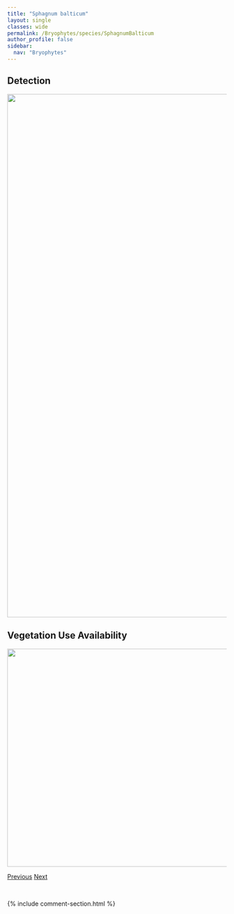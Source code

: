 ```yaml
---
title: "Sphagnum balticum"
layout: single
classes: wide
permalink: /Bryophytes/species/SphagnumBalticum
author_profile: false
sidebar:
  nav: "Bryophytes"
---
```


<h2>Detection</h2>

<a href="https://drive.google.com/uc?export=view&id=1BMQX_aRkx4ZHkYruC2vo9L1MB7FKGVD9">
<img src="https://drive.google.com/uc?export=view&id=1BMQX_aRkx4ZHkYruC2vo9L1MB7FKGVD9" height = "1200" width = "800">
</a>


<h2>Vegetation Use Availability</h2>

<a href="https://drive.google.com/uc?export=view&id=1RxkAydLdGb-vzb8qUbkSM3dKEzL76Kj8">
<img src="https://drive.google.com/uc?export=view&id=1RxkAydLdGb-vzb8qUbkSM3dKEzL76Kj8" height = "500" width = "1000">
</a>


<a href="/DevelopmentWebsite/Bryophytes/species/SphagnumAnnulatum" class="pagination--pager" title="Sphagnum annulatum">Previous</a> <a href="/DevelopmentWebsite/Bryophytes/species/SphagnumCentrale" class="pagination--pager" title="Sphagnum centrale">Next</a>

<p>&nbsp;</p>

{% include comment-section.html %}
